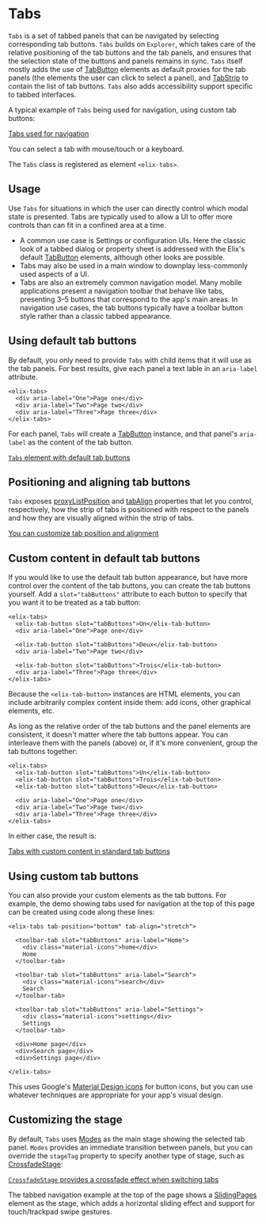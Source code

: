 # Tabs

`Tabs` is a set of tabbed panels that can be navigated by selecting corresponding tab buttons. `Tabs` builds on `Explorer`, which takes care of the relative positioning of the tab buttons and the tab panels, and ensures that the selection state of the buttons and panels remains in sync. `Tabs` itself mostly adds the use of [TabButton](TabBUtton) elements as default proxies for the tab panels (the elements the user can click to select a panel), and [TabStrip](TabStrip) to contain the list of tab buttons. `Tabs` also adds accessibility support specific to tabbed interfaces.

A typical example of `Tabs` being used for navigation, using custom tab buttons:

[Tabs used for navigation](/demos/toolbarTabs.html)

You can select a tab with mouse/touch or a keyboard.

The `Tabs` class is registered as element `<elix-tabs>`.

## Usage

Use `Tabs` for situations in which the user can directly control which modal state is presented. Tabs are typically used to allow a UI to offer more controls than can fit in a confined area at a time.

* A common use case is Settings or configuration UIs. Here the classic look of a
  tabbed dialog or property sheet is addressed with the Elix's default
  [TabButton](TabButton) elements, although other looks are possible.
* Tabs may also be used in a main window to downplay less-commonly used aspects
  of a UI.
* Tabs are also an extremely common navigation model. Many mobile applications
  present a navigation toolbar that behave like tabs, presenting 3–5 buttons
  that correspond to the app's main areas. In navigation use cases, the tab
  buttons typically have a toolbar button style rather than a classic tabbed
  appearance.


## Using default tab buttons

By default, you only need to provide `Tabs` with child items that it will use as the tab panels. For best results, give each panel a text lable in an `aria-label` attribute.

    <elix-tabs>
      <div aria-label="One">Page one</div>
      <div aria-label="Two">Page two</div>
      <div aria-label="Three">Page three</div>
    </elix-tabs>

For each panel, `Tabs` will create a [TabButton](TabButton) instance, and that panel's `aria-label` as the content of the tab button.

[`Tabs` element with default tab buttons](/demos/tabs.html)


## Positioning and aligning tab buttons

`Tabs` exposes [proxyListPosition](#proxyListPosition) and [tabAlign](#tabAlign) properties that let you control, respectively, how the strip of tabs is positioned with respect to the panels and how they are visually aligned within the strip of tabs.

[You can customize tab position and alignment](/demos/tabPositions.html)


## Custom content in default tab buttons

If you would like to use the default tab button appearance, but have more control over the content of the tab buttons, you can create the tab buttons yourself. Add a `slot="tabButtons"` attribute to each button to specify that you want it to be treated as a tab button:

    <elix-tabs>
      <elix-tab-button slot="tabButtons">Un</elix-tab-button>
      <div aria-label="One">Page one</div>

      <elix-tab-button slot="tabButtons">Deux</elix-tab-button>
      <div aria-label="Two">Page two</div>

      <elix-tab-button slot="tabButtons">Trois</elix-tab-button>
      <div aria-label="Three">Page three</div>
    </elix-tabs>

Because the `<elix-tab-button>` instances are HTML elements, you can include arbitrarily complex content inside them: add icons, other graphical elements, etc.

As long as the relative order of the tab buttons and the panel elements are consistent, it doesn't matter where the tab buttons appear. You can interleave them with the panels (above) or, if it's more convenient, group the tab buttons together:

    <elix-tabs>
      <elix-tab-button slot="tabButtons">Un</elix-tab-button>
      <elix-tab-button slot="tabButtons">Trois</elix-tab-button>
      <elix-tab-button slot="tabButtons">Deux</elix-tab-button>

      <div aria-label="One">Page one</div>
      <div aria-label="Two">Page two</div>
      <div aria-label="Three">Page three</div>
    </elix-tabs>

In either case, the result is:

[Tabs with custom content in standard tab buttons](/demos/tabsWithTabButtons.html)


## Using custom tab buttons

You can also provide your custom elements as the tab buttons. For example, the demo showing tabs used for navigation at the top of this page can be created using code along these lines: 

    <elix-tabs tab-position="bottom" tab-align="stretch">

      <toolbar-tab slot="tabButtons" aria-label="Home">
        <div class="material-icons">home</div>
        Home
      </toolbar-tab>

      <toolbar-tab slot="tabButtons" aria-label="Search">
        <div class="material-icons">search</div>
        Search
      </toolbar-tab>

      <toolbar-tab slot="tabButtons" aria-label="Settings">
        <div class="material-icons">settings</div>
        Settings
      </toolbar-tab>

      <div>Home page</div>
      <div>Search page</div>
      <div>Settings page</div>

    </elix-tabs>

This uses Google's [Material Design icons](https://material.io/icons/) for button icons, but you can use whatever techniques are appropriate for your app's visual design.


## Customizing the stage

By default, `Tabs` uses [Modes](Modes) as the main stage showing the selected tab panel. `Modes` provides an immediate transition between panels, but you can override the `stageTag` property to specify another type of stage, such as [CrossfadeStage](CrossfadeStage):

[`CrossfadeStage` provides a crossfade effect when switching tabs](/demos/serene.html)

The tabbed navigation example at the top of the page shows a [SlidingPages](SlidingPages) element as the stage, which adds a horizontal sliding effect and support for touch/trackpad swipe gestures.